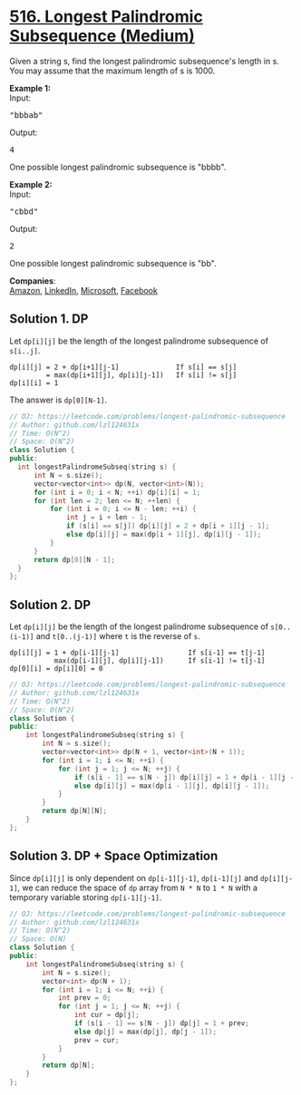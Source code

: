 # [516. Longest Palindromic Subsequence (Medium)](https://leetcode.com/problems/longest-palindromic-subsequence/)

<p>
Given a string s, find the longest palindromic subsequence's length in s. You may assume that the maximum length of s is 1000.
</p>

<p><b>Example 1:</b><br>
Input: 
</p><pre>"bbbab"
</pre>
Output: 
<pre>4
</pre>
One possible longest palindromic subsequence is "bbbb".
<p></p>

<p><b>Example 2:</b><br>
Input:
</p><pre>"cbbd"
</pre>
Output:
<pre>2
</pre>
One possible longest palindromic subsequence is "bb".
<p></p>

**Companies**:  
[Amazon](https://leetcode.com/company/amazon), [LinkedIn](https://leetcode.com/company/linkedin), [Microsoft](https://leetcode.com/company/microsoft), [Facebook](https://leetcode.com/company/facebook)

## Solution 1. DP

Let `dp[i][j]` be the length of the longest palindrome subsequence of `s[i..j]`.

```
dp[i][j] = 2 + dp[i+1][j-1]              If s[i] == s[j]
         = max(dp[i+1][j], dp[i][j-1])   If s[i] != s[j]
dp[i][i] = 1
```

The answer is `dp[0][N-1]`.

```cpp
// OJ: https://leetcode.com/problems/longest-palindromic-subsequence
// Author: github.com/lzl124631x
// Time: O(N^2)
// Space: O(N^2)
class Solution {
public:
  int longestPalindromeSubseq(string s) {
      int N = s.size();
      vector<vector<int>> dp(N, vector<int>(N));
      for (int i = 0; i < N; ++i) dp[i][i] = 1;
      for (int len = 2; len <= N; ++len) {
          for (int i = 0; i <= N - len; ++i) {
              int j = i + len - 1;
              if (s[i] == s[j]) dp[i][j] = 2 + dp[i + 1][j - 1];
              else dp[i][j] = max(dp[i + 1][j], dp[i][j - 1]);
          }
      }
      return dp[0][N - 1];
  }
};
```

## Solution 2. DP

Let `dp[i][j]` be the length of the longest palindrome subsequence of `s[0..(i-1)]` and `t[0..(j-1)]` where `t` is the reverse of `s`.

```
dp[i][j] = 1 + dp[i-1][j-1]                 If s[i-1] == t[j-1]
           max(dp[i-1][j], dp[i][j-1])      If s[i-1] != t[j-1]
dp[0][i] = dp[i][0] = 0
```

```cpp
// OJ: https://leetcode.com/problems/longest-palindromic-subsequence
// Author: github.com/lzl124631x
// Time: O(N^2)
// Space: O(N^2)
class Solution {
public:
    int longestPalindromeSubseq(string s) {
        int N = s.size();
        vector<vector<int>> dp(N + 1, vector<int>(N + 1));
        for (int i = 1; i <= N; ++i) {
            for (int j = 1; j <= N; ++j) {
                if (s[i - 1] == s[N - j]) dp[i][j] = 1 + dp[i - 1][j - 1];
                else dp[i][j] = max(dp[i - 1][j], dp[i][j - 1]);
            }
        }
        return dp[N][N];
    }
};
```

## Solution 3. DP + Space Optimization

Since `dp[i][j]` is only dependent on `dp[i-1][j-1]`, `dp[i-1][j]` and `dp[i][j-1]`, we can reduce the space of `dp` array from `N * N` to `1 * N` with a temporary variable storing `dp[i-1][j-1]`.

```cpp
// OJ: https://leetcode.com/problems/longest-palindromic-subsequence
// Author: github.com/lzl124631x
// Time: O(N^2)
// Space: O(N)
class Solution {
public:
    int longestPalindromeSubseq(string s) {
        int N = s.size();
        vector<int> dp(N + 1);
        for (int i = 1; i <= N; ++i) {
            int prev = 0;
            for (int j = 1; j <= N; ++j) {
                int cur = dp[j];
                if (s[i - 1] == s[N - j]) dp[j] = 1 + prev;
                else dp[j] = max(dp[j], dp[j - 1]);
                prev = cur;
            }
        }
        return dp[N];
    }
};
```